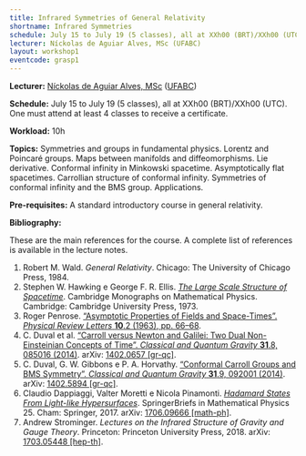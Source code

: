 ```yaml
---
title: Infrared Symmetries of General Relativity
shortname: Infrared Symmetries
schedule: July 15 to July 19 (5 classes), all at XXh00 (BRT)/XXh00 (UTC)
lecturer: Níckolas de Aguiar Alves, MSc (UFABC)
layout: workshop1
eventcode: grasp1
---
```


**Lecturer:** [Níckolas de Aguiar Alves, MSc](https://alves-nickolas.github.io) ([UFABC](fisica.ufabc.edu.br))

**Schedule:** July 15 to July 19 (5 classes), all at XXh00 (BRT)/XXh00 (UTC). One must attend at least 4 classes to receive a certificate.

**Workload:** 10h

**Topics:** Symmetries and groups in fundamental physics. Lorentz and Poincaré groups. Maps between manifolds and diffeomorphisms. Lie derivative. Conformal infinity in Minkowski spacetime. Asymptotically flat spacetimes. Carrollian structure of conformal infinity. Symmetries of conformal infinity and the BMS group. Applications.

**Pre-requisites:** A standard introductory course in general relativity.

**Bibliography:**

These are the main references for the course. A complete list of references is available in the lecture notes.

1. Robert M. Wald. *General Relativity*. Chicago: The University of Chicago Press, 1984.
2. Stephen W. Hawking e George F. R. Ellis. [*The Large Scale Structure of Spacetime*](https://doi.org/10.1017/CBO9780511524646). Cambridge Monographs on Mathematical Physics. Cambridge: Cambridge University Press, 1973.
3. Roger Penrose. [“Asymptotic Properties of Fields and Space-Times”. *Physical Review Letters* **10**.2 (1963), pp. 66–68](https://doi.org/10.1103/PhysRevLett.10.66).
4. C. Duval et al. [“Carroll versus Newton and Galilei: Two Dual Non-Einsteinian Concepts of Time”. *Classical and Quantum Gravity* **31**.8, 085016 (2014)](https://doi.org/10.1088/0264-9381/31/8/085016). arXiv: [1402.0657 [gr-qc]](https://arxiv.org/abs/1402.0657).
5. C. Duval, G. W. Gibbons e P. A. Horvathy. [“Conformal Carroll Groups and BMS Symmetry”. *Classical and Quantum Gravity* **31**.9, 092001 (2014)](https://doi.org/10.1088/0264-9381/31/9/092001). arXiv: [1402.5894 [gr-qc]](https://arxiv.org/abs/1402.5894).
6. Claudio Dappiaggi, Valter Moretti e Nicola Pinamonti. [*Hadamard States From Light-like Hypersurfaces*](https://doi.org/10.1007/978-3-319-64343-4). SpringerBriefs in Mathematical Physics 25. Cham: Springer, 2017. arXiv: [1706.09666 [math-ph]](https://arxiv.org/abs/1706.09666).
7. Andrew Strominger. *Lectures on the Infrared Structure of Gravity and Gauge Theory*. Princeton: Princeton University Press, 2018. arXiv: [1703.05448 [hep-th]](https://arxiv.org/abs/1703.05448).
